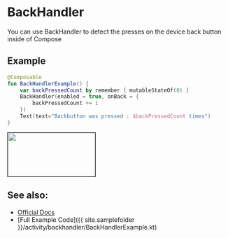 <!---
This is the API of version 1.2.0
-->

# BackHandler

You can use BackHandler to detect the presses on the device back button inside of Compose

## Example
```kotlin
@Composable
fun BackHandlerExample() {
    var backPressedCount by remember { mutableStateOf(0) }
    BackHandler(enabled = true, onBack = {
        backPressedCount += 1
    })
    Text(text="Backbutton was pressed : $backPressedCount times")
}
```

<p align="left">
  <img src ="{{ site.images }}/activity/backhandler/backhandler.png"  height=100 width=200  style="border: 1px solid black;"  />
</p>

## See also:
* [Official Docs](https://developer.android.com/reference/kotlin/androidx/activity/compose/package-summary#backhandler)
* [Full Example Code]({{ site.samplefolder }}/activity/backhandler/BackHandlerExample.kt)
